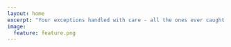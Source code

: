 ```yaml
---
layout: home
excerpt: "Your exceptions handled with care - all the ones ever caught."
image:
  feature: feature.png
---
```


